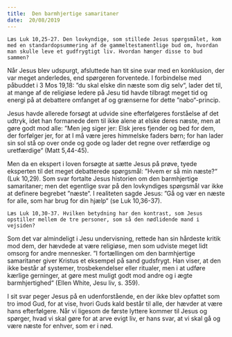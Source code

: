 ```yaml
---
title:  Den barmhjertige samaritaner
date:  20/08/2019
---
```


`Læs Luk 10,25-27. Den lovkyndige, som stillede Jesus spørgsmålet, kom med en standardopsummering af de gammeltestamentlige bud om, hvordan man skulle leve et gudfrygtigt liv. Hvordan hænger disse to bud sammen?`

Når Jesus blev udspurgt, afsluttede han tit sine svar med en konklusion, der var meget anderledes, end spørgeren forventede. I forbindelse med påbuddet i 3 Mos 19,18: ”du skal elske din næste som dig selv“, lader det til, at mange af de religiøse ledere på Jesu tid havde tilbragt meget tid og energi på at debattere omfanget af og grænserne for dette ”nabo“-princip.

Jesus havde allerede forsøgt at udvide sine efterfølgeres forståelse af det udtryk, idet han formanede dem til ikke alene at elske deres næste, men at gøre godt mod alle: ”Men jeg siger jer: Elsk jeres fjender og bed for dem, der forfølger jer, for at I må være jeres himmelske faders børn; for han lader sin sol stå op over onde og gode og lader det regne over retfærdige og uretfærdige“ (Matt 5,44-45).

Men da en ekspert i loven forsøgte at sætte Jesus på prøve, tyede eksperten til det meget debatterede spørgsmål: ”Hvem er så min næste?“ (Luk 10,29). Som svar fortalte Jesus historien om den barmhjertige samaritaner; men det egentlige svar på den lovkyndiges spørgsmål var ikke at definere begrebet ”næste“. I realiteten sagde Jesus: ”Gå og vær en næste for alle, som har brug for din hjælp“ (se Luk 10,36-37).

`Læs Luk 10,30-37. Hvilken betydning har den kontrast, som Jesus opstiller mellem de tre personer, som så den nødlidende mand i vejsiden?`

Som det var almindeligt i Jesu undervisning, rettede han sin hårdeste kritik mod dem, der hævdede at være religiøse, men som udviste meget lidt omsorg for andre mennesker. ”I fortællingen om den barmhjertige samaritaner giver Kristus et eksempel på sand gudsfrygt. Han viser, at den ikke består af systemer, trosbekendelser eller ritualer, men i at udføre kærlige gerninger, at gøre mest muligt godt mod andre og i ægte barmhjertighed“ (Ellen White, Jesu liv, s. 359).

I sit svar peger Jesus på en udenforstående, en der ikke blev opfattet som tro imod Gud, for at vise, hvori Guds kald består til alle, der hævder at være hans efterfølgere. Når vi ligesom de første lyttere kommer til Jesus og spørger, hvad vi skal gøre for at arve evigt liv, er hans svar, at vi skal gå og være næste for enhver, som er i nød.
